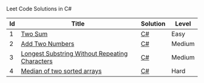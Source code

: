 Leet Code Solutions in C#


| Id  | Title                                                                                                                           | Solution                                                                                                                  | Level  |
| --- | ------------------------------------------------------------------------------------------------------------------------------- | ------------------------------------------------------------------------------------------------------------------------- | ------ |
| 1   | [Two Sum](https://leetcode.com/problems/two-sum/)                                                                               | [C#](https://github.com/anuviswan/LearningPoint/blob/master/LeetCode/1-Two-Sum.cs)                                        | Easy   |
| 2   | [Add Two Numbers](https://leetcode.com/problems/add-two-numbers/)                                                               | [C#](https://github.com/anuviswan/LearningPoint/blob/master/LeetCode/2-Add-Two-Numbers.cs)                                | Medium |
| 3   | [Longest Substring Without Repeating Characters](https://leetcode.com/problems/longest-substring-without-repeating-characters/) | [C#](https://github.com/anuviswan/LearningPoint/blob/master/LeetCode/3-Longest-Substring-Without-Repeating-Characters.cs) | Medium |
| 4   | [Median of two sorted arrays](https://leetcode.com/problems/median-of-two-sorted-arrays/)                                       | [C#](https://github.com/anuviswan/LearningPoint/blob/master/LeetCode/4-Median-Of-Two-SortedArrays.cs)                     | Hard   |